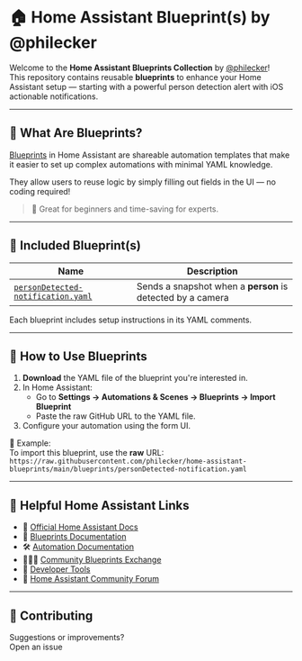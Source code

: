 # 🏠 Home Assistant Blueprint(s) by @philecker

Welcome to the **Home Assistant Blueprints Collection** by [@philecker](https://github.com/philecker)!  
This repository contains reusable **blueprints** to enhance your Home Assistant setup — starting with a powerful person detection alert with iOS actionable notifications.

---

## 📘 What Are Blueprints?

[Blueprints](https://www.home-assistant.io/docs/blueprint/) in Home Assistant are shareable automation templates that make it easier to set up complex automations with minimal YAML knowledge.

They allow users to reuse logic by simply filling out fields in the UI — no coding required!

> 📌 Great for beginners and time-saving for experts.

---

## 🧩 Included Blueprint(s)

| Name                                                                                     | Description                                        |
|------------------------------------------------------------------------------------------|----------------------------------------------------|
| [`personDetected-notification.yaml`](https://github.com/philecker/home-assistant/blob/main/blueprints/PersonNotification.yaml) | Sends a snapshot when a **person** is detected by a camera |

Each blueprint includes setup instructions in its YAML comments.

---

## 🚀 How to Use Blueprints

1. **Download** the YAML file of the blueprint you're interested in.
2. In Home Assistant:
    - Go to **Settings → Automations & Scenes → Blueprints → Import Blueprint**
    - Paste the raw GitHub URL to the YAML file.
3. Configure your automation using the form UI.

🧪 Example:  
To import this blueprint, use the **raw** URL:  
`https://raw.githubusercontent.com/philecker/home-assistant-blueprints/main/blueprints/personDetected-notification.yaml`

---

## 🔗 Helpful Home Assistant Links

- 📘 [Official Home Assistant Docs](https://www.home-assistant.io/docs/)
- 🧩 [Blueprints Documentation](https://www.home-assistant.io/docs/blueprint/)
- 🛠 [Automation Documentation](https://www.home-assistant.io/docs/automation/)
- 🧑‍🤝‍🧑 [Community Blueprints Exchange](https://community.home-assistant.io/c/blueprints-exchange/)
- 🧪 [Developer Tools](https://www.home-assistant.io/developers/)
- 💬 [Home Assistant Community Forum](https://community.home-assistant.io/)

---

## 🤝 Contributing

Suggestions or improvements?  
Open an issue
